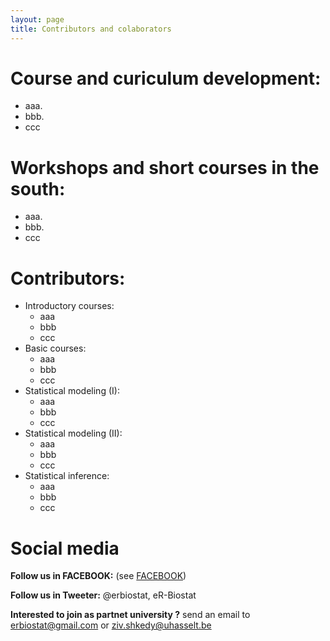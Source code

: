 ```yaml
---
layout: page
title: Contributors and colaborators
---
```

# Course and curiculum development:

 * aaa.
 * bbb.
 * ccc 

# Workshops and short courses in the south:

 * aaa.
 * bbb.
 * ccc  

# Contributors:

 * Introductory courses: 
     - aaa
     - bbb
     - ccc
 * Basic courses:
     - aaa
     - bbb
     - ccc
 * Statistical modeling (I): 
     - aaa
     - bbb
     - ccc
 * Statistical modeling (II): 
     - aaa
     - bbb
     - ccc
 * Statistical inference: 
     - aaa
     - bbb
     - ccc
     
# Social media 

**Follow us in FACEBOOK:** (see [FACEBOOK](https://www.facebook.com/ER-BioStat-1463845487001786/))

**Follow us in Tweeter:** @erbiostat, eR-Biostat

**Interested to join as partnet university ?**  send an email to 	erbiostat@gmail.com or ziv.shkedy@uhasselt.be


